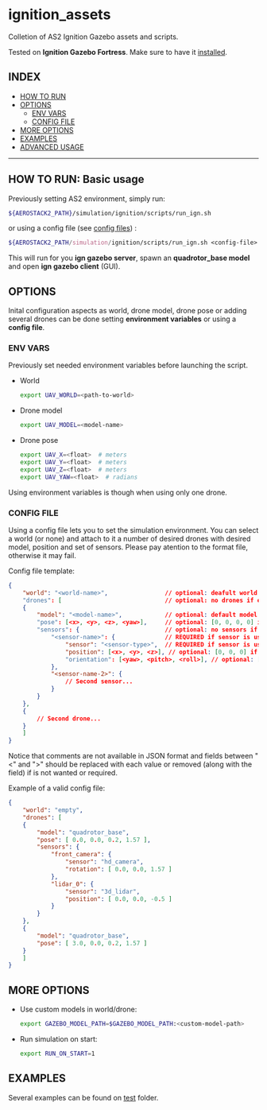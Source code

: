 # ignition_assets

Colletion of AS2 Ignition Gazebo assets and scripts. 

Tested on **Ignition Gazebo Fortress**. Make sure to have it [installed](https://gazebosim.org/docs/fortress/install_ubuntu).

## INDEX
- [HOW TO RUN](#how-to-run-basic-usage)
- [OPTIONS](#options)
    - [ENV VARS](#env-vars)
    - [CONFIG FILE](#config-file)
- [MORE OPTIONS](#more-options)
- [EXAMPLES](#examples)
- [ADVANCED USAGE](#advanced-usage)
---

## HOW TO RUN: Basic usage

Previously setting AS2 environment, simply run:
```bash
${AEROSTACK2_PATH}/simulation/ignition/scripts/run_ign.sh 
```

or using a config file (see [config files](#config-file)) :

```bash
${AEROSTACK2_PATH/simulation/ignition/scripts/run_ign.sh <config-file>
```

This will run for you **ign gazebo server**, spawn an **quadrotor_base model** and open **ign gazebo client** (GUI).

## OPTIONS
Inital configuration aspects as world, drone model, drone pose or adding several drones can be done setting **environment variables** or using a **config file**.

### ENV VARS
Previously set needed environment variables before launching the script.

- World
    ```bash
    export UAV_WORLD=<path-to-world>
    ```
- Drone model
    ```bash
    export UAV_MODEL=<model-name>
    ```
- Drone pose
    ```bash
    export UAV_X=<float>  # meters
    export UAV_Y=<float>  # meters
    export UAV_Z=<float>  # meters
    export UAV_YAW=<float>  # radians
    ```

Using environment variables is though when using only one drone.

### CONFIG FILE
Using a config file lets you to set the simulation environment. You can select a world (or none) and attach to it a number of desired drones with desired model, position and set of sensors. Please pay atention to the format file, otherwise it may fail.

Config file template:
```json
{
    "world": "<world-name>",                // optional: deafult world if empty
    "drones": [                             // optional: no drones if empty
    {
        "model": "<model-name>",            // optional: default model if empty
        "pose": [<x>, <y>, <z>, <yaw>],     // optional: [0, 0, 0, 0] if empty
        "sensors": {                        // optional: no sensors if none
            "<sensor-name>": {              // REQUIRED if sensor is used
                "sensor": "<sensor-type>",  // REQUIRED if sensor is used
                "position": [<x>, <y>, <z>], // optional: [0, 0, 0] if empty
                "orientation": [<yaw>, <pitch>, <roll>], // optional: [0, 0, 0] if empty
            },
            "<sensor-name-2>": {
                // Second sensor...
            }
        }
    },
    {
        // Second drone...
    }
    ]
}
```
Notice that comments are not available in JSON format and fields between "<" and ">" should be replaced with each value or removed (along with the field) if is not wanted or required.

Example of a valid config file:
```json
{
    "world": "empty",
    "drones": [
    {
        "model": "quadrotor_base",
        "pose": [ 0.0, 0.0, 0.2, 1.57 ],
        "sensors": {
            "front_camera": {
                "sensor": "hd_camera",
                "rotation": [ 0.0, 0.0, 1.57 ]
            },
            "lidar_0": {
                "sensor": "3d_lidar",
                "position": [ 0.0, 0.0, -0.5 ]
            }
        }
    },
    {
        "model": "quadrotor_base",
        "pose": [ 3.0, 0.0, 0.2, 1.57 ]
    }
    ]
}
```

## MORE OPTIONS
- Use custom models in world/drone:
    ```bash
    export GAZEBO_MODEL_PATH=$GAZEBO_MODEL_PATH:<custom-model-path>
    ```
- Run simulation on start:
    ```bash
    export RUN_ON_START=1
    ```

## EXAMPLES
Several examples can be found on [test](/tests) folder.
